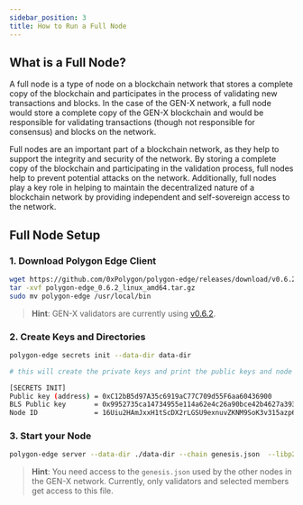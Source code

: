```yaml
---
sidebar_position: 3
title: How to Run a Full Node
---
```


## What is a Full Node?
A full node is a type of node on a blockchain network that stores a complete copy of the blockchain and participates in the process of validating new transactions and blocks. In the case of the GEN-X network, a full node would store a complete copy of the GEN-X blockchain and would be responsible for validating transactions (though not responsible for consensus) and blocks on the network.

Full nodes are an important part of a blockchain network, as they help to support the integrity and security of the network. By storing a complete copy of the blockchain and participating in the validation process, full nodes help to prevent potential attacks on the network. Additionally, full nodes play a key role in helping to maintain the decentralized nature of a blockchain network by providing independent and self-sovereign access to the network.

## Full Node Setup 

### 1. Download Polygon Edge Client

```bash
wget https://github.com/0xPolygon/polygon-edge/releases/download/v0.6.2/polygon-edge_0.6.2_linux_amd64.tar.gz
tar -xvf polygon-edge_0.6.2_linux_amd64.tar.gz
sudo mv polygon-edge /usr/local/bin
```

> **Hint**: GEN-X validators are currently using [v0.6.2](https://github.com/0xPolygon/polygon-edge/releases/tag/v0.6.2).

### 2. Create Keys and Directories

```bash
polygon-edge secrets init --data-dir data-dir

# this will create the private keys and print the public keys and node ID

[SECRETS INIT]
Public key (address) = 0xC12bB5d97A35c6919aC77C709d55F6aa60436900
BLS Public key       = 0x9952735ca14734955e114a62e4c26a90bce42b4627a393418372968fa36e73a0ef8db68bba11ea967ff883e429b3bfdf
Node ID              = 16Uiu2HAmJxxH1tScDX2rLGSU9exnuvZKNM9SoK3v315azp68DLPW
```

### 3. Start your Node

```bash
polygon-edge server --data-dir ./data-dir --chain genesis.json  --libp2p 0.0.0.0:1478 --nat YOUR_PUBLIC_IP
```

> **Hint**: You need access to the `genesis.json` used by the other nodes in the GEN-X network. Currently, only validators and selected members get access to this file.


